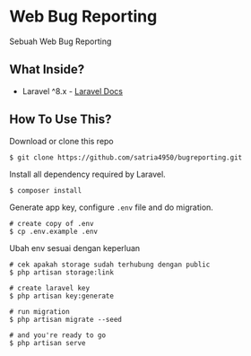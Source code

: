# Web Bug Reporting

Sebuah Web Bug Reporting

## What Inside?

-   Laravel ^8.x - [Laravel Docs](https://laravel.com/docs/8.x/)

## How To Use This?

Download or clone this repo

```shell
$ git clone https://github.com/satria4950/bugreporting.git
```

Install all dependency required by Laravel.

```shell
$ composer install
```

Generate app key, configure `.env` file and do migration.

```shell
# create copy of .env
$ cp .env.example .env
```

Ubah env sesuai dengan keperluan

```shell
# cek apakah storage sudah terhubung dengan public
$ php artisan storage:link
```

```shell
# create laravel key
$ php artisan key:generate

# run migration
$ php artisan migrate --seed

# and you're ready to go
$ php artisan serve
```

